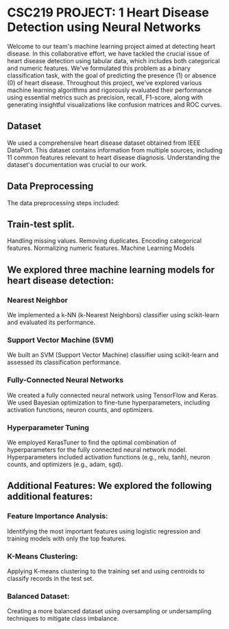 # CSC219 PROJECT: 1 Heart Disease Detection using Neural Networks

Welcome to our team's machine learning project aimed at detecting heart disease. In this collaborative effort, we have tackled the crucial issue of heart disease detection using tabular data, which includes both categorical and numeric features. We've formulated this problem as a binary classification task, with the goal of predicting the presence (1) or absence (0) of heart disease. Throughout this project, we've explored various machine learning algorithms and rigorously evaluated their performance using essential metrics such as precision, recall, F1-score, along with generating insightful visualizations like confusion matrices and ROC curves.

## Dataset
We used a comprehensive heart disease dataset obtained from IEEE DataPort. This dataset contains information from multiple sources, including 11 common features relevant to heart disease diagnosis. Understanding the dataset's documentation was crucial to our work.

## Data Preprocessing
The data preprocessing steps included:

## Train-test split.
Handling missing values.
Removing duplicates.
Encoding categorical features.
Normalizing numeric features.
Machine Learning Models

## We explored three machine learning models for heart disease detection:

### Nearest Neighbor
We implemented a k-NN (k-Nearest Neighbors) classifier using scikit-learn and evaluated its performance.

### Support Vector Machine (SVM)
We built an SVM (Support Vector Machine) classifier using scikit-learn and assessed its classification performance.

### Fully-Connected Neural Networks
We created a fully connected neural network using TensorFlow and Keras. We used Bayesian optimization to fine-tune hyperparameters, including activation functions, neuron counts, and optimizers.

### Hyperparameter Tuning
We employed KerasTuner to find the optimal combination of hyperparameters for the fully connected neural network model. Hyperparameters included activation functions (e.g., relu, tanh), neuron counts, and optimizers (e.g., adam, sgd).

## Additional Features: We explored the following additional features:

### Feature Importance Analysis: 
Identifying the most important features using logistic regression and training models with only the top features.

### K-Means Clustering: 
Applying K-means clustering to the training set and using centroids to classify records in the test set.

### Balanced Dataset: 
Creating a more balanced dataset using oversampling or undersampling techniques to mitigate class imbalance.
